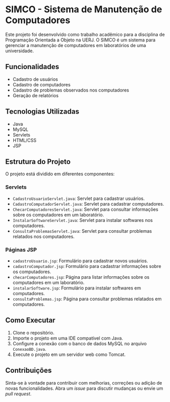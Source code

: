 # SIMCO - Sistema de Manutenção de Computadores

Este projeto foi desenvolvido como trabalho acadêmico para a disciplina de Programação Orientada a Objeto na UERJ. O SIMCO é um sistema para gerenciar a manutenção de computadores em laboratórios de uma universidade.

## Funcionalidades

- Cadastro de usuários
- Cadastro de computadores
- Cadastro de problemas observados nos computadores
- Geração de relatórios

## Tecnologias Utilizadas

- Java
- MySQL
- Servlets
- HTML/CSS
- JSP

## Estrutura do Projeto

O projeto está dividido em diferentes componentes:

### Servlets

- `CadastroUsuarioServlet.java`: Servlet para cadastrar usuários.
- `CadastroComputadorServlet.java`: Servlet para cadastrar computadores.
- `ChecarComputadoresServlet.java`: Servlet para consultar informações sobre os computadores em um laboratório.
- `InstalarSoftwareServlet.java`: Servlet para instalar softwares nos computadores.
- `ConsultaProblemasServlet.java`: Servlet para consultar problemas relatados nos computadores.

### Páginas JSP

- `cadastroUsuario.jsp`: Formulário para cadastrar novos usuários.
- `cadastroComputador.jsp`: Formulário para cadastrar informações sobre os computadores.
- `checarComputadores.jsp`: Página para listar informações sobre os computadores em um laboratório.
- `instalarSoftware.jsp`: Formulário para instalar softwares em computadores.
- `consultaProblemas.jsp`: Página para consultar problemas relatados em computadores.

## Como Executar

1. Clone o repositório.
2. Importe o projeto em uma IDE compatível com Java.
3. Configure a conexão com o banco de dados MySQL no arquivo `ConexaoBD.java`.
4. Execute o projeto em um servidor web como Tomcat.

## Contribuições

Sinta-se à vontade para contribuir com melhorias, correções ou adição de novas funcionalidades. Abra um *issue* para discutir mudanças ou envie um *pull request*.

